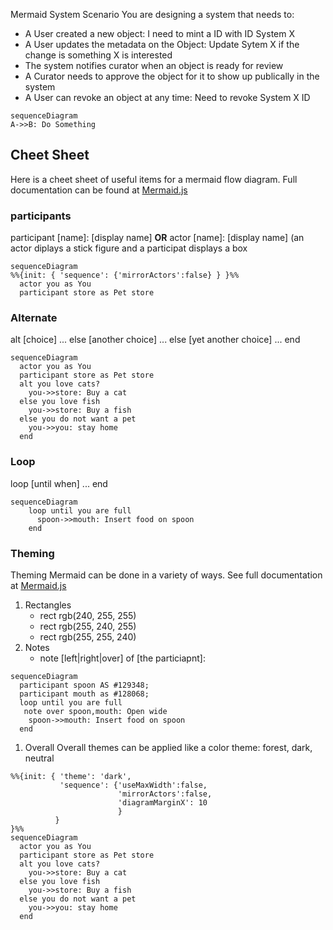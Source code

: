 Mermaid System Scenario
You are designing a system that needs to:

* A User created a new object: I need to mint a ID with ID System X
* A User updates the metadata on the Object: Update Sytem X if the change is something X is interested
* The system notifies curator when an object is ready for review
* A Curator needs to approve the object for it to show up publically in the system
* A User can revoke an object at any time: Need to revoke System X ID

```mermaid
sequenceDiagram
A->>B: Do Something
```

## Cheet Sheet

Here is a cheet sheet of useful items for a mermaid flow diagram.  Full documentation can be found at [Mermaid.js](https://mermaid-js.github.io/mermaid/#/sequenceDiagram)

### participants
  participant [name]: [display name] **OR** actor [name]: [display name] (an actor diplays a stick figure and a participat displays a box

  
  ```mermaid
  sequenceDiagram
  %%{init: { 'sequence': {'mirrorActors':false} } }%%
    actor you as You
    participant store as Pet store
  ```
 
### Alternate
 alt [choice]
    ...
 else [another choice]
    ...
 else [yet another choice]
    ...
 end

  ```mermaid
  sequenceDiagram
    actor you as You
    participant store as Pet store
    alt you love cats?
      you->>store: Buy a cat
    else you love fish
      you->>store: Buy a fish
    else you do not want a pet
      you->>you: stay home
    end  
  ```

### Loop
 loop [until when]
   ...
 end

  ```mermaid
  sequenceDiagram
      loop until you are full
        spoon->>mouth: Insert food on spoon
      end
  ```

### Theming
  Theming Mermaid can be done in a variety of ways.  See full documentation at [Mermaid.js](https://mermaid-js.github.io/mermaid/#/theming)
1. Rectangles
   * rect rgb(240, 255, 255)
   * rect rgb(255, 240, 255)
   * rect rgb(255, 255, 240)
1. Notes
   * note [left|right|over] of [the particiapnt]: <note>
  ```mermaid
  sequenceDiagram
    participant spoon AS #129348;
    participant mouth as #128068;
    loop until you are full
     note over spoon,mouth: Open wide
      spoon->>mouth: Insert food on spoon
    end
  ```

1. Overall 
  Overall themes can be applied like a color theme: forest, dark, neutral
  ```mermaid
  %%{init: { 'theme': 'dark',
             'sequence': {'useMaxWidth':false, 
                          'mirrorActors':false,   
                          'diagramMarginX': 10
                          } 
            } 
  }%%
  sequenceDiagram
    actor you as You
    participant store as Pet store
    alt you love cats?
      you->>store: Buy a cat
    else you love fish
      you->>store: Buy a fish
    else you do not want a pet
      you->>you: stay home
    end  
  ```

